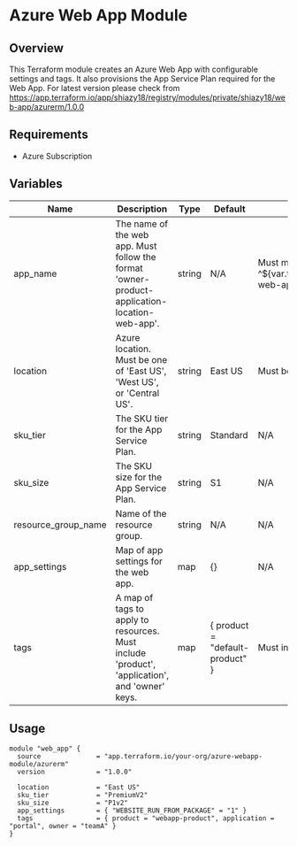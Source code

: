 # Azure Web App Module

## Overview
This Terraform module creates an Azure Web App with configurable settings and tags. It also provisions the App Service Plan required for the Web App. For latest version please check from https://app.terraform.io/app/shiazy18/registry/modules/private/shiazy18/web-app/azurerm/1.0.0

## Requirements
- Azure Subscription

## Variables

| Name                  | Description                                              | Type   | Default  | Validation                                           |
|-----------------------|----------------------------------------------------------|--------|----------|------------------------------------------------------|
| app_name              | The name of the web app. Must follow the format 'owner-product-application-location-web-app'. | string | N/A      | Must match regex ^${var.tags["owner"]}-${var.tags["product"]}-${var.tags["application"]}-${var.location}-web-app$ |
| location              | Azure location. Must be one of 'East US', 'West US', or 'Central US'. | string | East US  | Must be one of 'East US', 'West US', 'Central US'    |
| sku_tier              | The SKU tier for the App Service Plan.                   | string | Standard | N/A                                                  |
| sku_size              | The SKU size for the App Service Plan.                   | string | S1       | N/A                                                  |
| resource_group_name   | Name of the resource group.                              | string | N/A      | N/A                                                  |
| app_settings          | Map of app settings for the web app.                    | map    | {}       | N/A                                                  |
| tags                  | A map of tags to apply to resources. Must include 'product', 'application', and 'owner' keys. | map    | { product = "default-product" } | Must include 'product', 'application', 'owner' keys |

## Usage
```hcl
module "web_app" {
  source              = "app.terraform.io/your-org/azure-webapp-module/azurerm"
  version             = "1.0.0"

  location            = "East US"
  sku_tier            = "PremiumV2"
  sku_size            = "P1v2"
  app_settings        = { "WEBSITE_RUN_FROM_PACKAGE" = "1" }
  tags                = { product = "webapp-product", application = "portal", owner = "teamA" }
}

